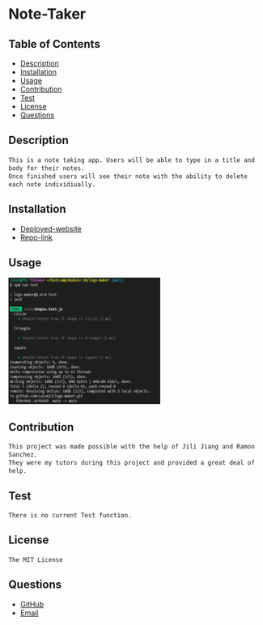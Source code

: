 # Note-Taker

## Table of Contents
- [Description](#description)
- [Installation](#installation)
- [Usage](#usage)
- [Contribution](#contribution)
- [Test](#test)
- [License](#license)
- [Questions](#questions)

## Description
    This is a note taking app. Users will be able to type in a title and body for their notes.
    Once finished users will see their note with the ability to delete each note individiually.   

## Installation
- [Deployed-website]()
- [Repo-link]()

## Usage

<img src="https://github.com/Lalu423/logo-maker/blob/main/examples/sample-shot.jpg" height="250" width="300"/>

## Contribution
    This project was made possible with the help of Jili Jiang and Ramon Sanchez. 
    They were my tutors during this project and provided a great deal of help. 

## Test
    There is no current Test function.  

## License
    The MIT License

## Questions
- [GitHub](https://github.com/lalu423)
- [Email](mailto:jonathanlalu@gmail.com)